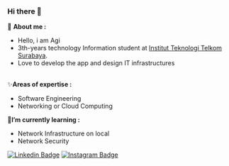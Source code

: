 ### Hi there 👋

<p align="justify"> 
  👤 <strong>About me :</strong>
    <ul>
      <li>Hello, i am Agi</li>
      <li>3th-years technology Information student at <a href="https://it.ittelkom-sby.ac.id/" target="_blank">Institut Teknologi Telkom Surabaya</a>. <br></li>
      <li>Love to develop the app and design IT infrastructures<br><br></li>
   </ul>
   
  ✨<strong>Areas of expertise :</strong>
   <ul>
      <li>Software Engineering</li>
      <li>Networking or Cloud Computing</li>
   </ul>
   
  🌱<strong>I’m currently learning :</strong>
   <ul>
      <li>Network Infrastructure on local</li> 
      <li>Network Security</li> 
   </ul> 
</p>

<!--
**agisx/agisx** is a ✨ _special_ ✨ repository because its `README.md` (this file) appears on your GitHub profile.

Here are some ideas to get you started:

- 🔭 I’m currently working on ...
- 🌱 I’m currently learning ...
- 👯 I’m looking to collaborate on ...
- 🤔 I’m looking for help with ...
- 💬 Ask me about ...
- 📫 How to reach me: ...
- 😄 Pronouns: ...
- ⚡ Fun fact: ...
-->

[![Linkedin Badge](https://img.shields.io/badge/LinkedIn-0077B5?style=for-the-badge&logo=linkedin&logoColor=white)](https://www.linkedin.com/in/agi-lobita-japtara-martadinata-3791a0207/)
[![Instagram Badge](https://img.shields.io/badge/Instagram-E4405F?style=for-the-badge&logo=instagram&logoColor=white)](https://www.instagram.com/agi.dinata/)
